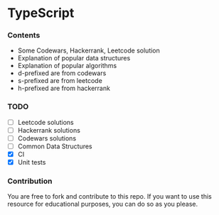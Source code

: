 # TypeScript  

### Contents
- Some Codewars, Hackerrank, Leetcode solution
- Explanation of popular data structures
- Explanation of popular algorithms
- d-prefixed are from codewars
- s-prefixed are from leetcode
- h-prefixed are from hackerrank

### TODO

- [ ] Leetcode solutions
- [ ] Hackerrank solutions
- [ ] Codewars solutions
- [ ] Common Data Structures
- [x] CI
- [x] Unit tests

### Contribution
You are free to fork and contribute to this repo. 
If you want to use this resource for educational purposes, you can do so as you please.

